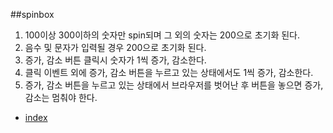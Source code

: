##spinbox  
1. 100이상 300이하의 숫자만 spin되며 그 외의 숫자는 200으로 초기화 된다.  
1. 음수 및 문자가 입력될 경우 200으로 초기화 된다.  
1. 증가, 감소 버튼 클릭시 숫자가 1씩 증가, 감소한다.  
1. 클릭 이벤트 외에 증가, 감소 버튼을 누르고 있는 상태에서도 1씩 증가, 감소한다.  
1. 증가, 감소 버튼을 누르고 있는 상태에서 브라우저를 벗어난 후 버튼을 놓으면 증가, 감소는 멈춰야 한다.  

- <a href="http://smilesol85.github.io/spinbox/spinbox.html" taget="_blank">index</a>  